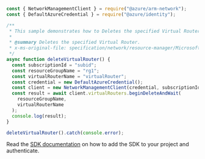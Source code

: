 ```javascript
const { NetworkManagementClient } = require("@azure/arm-network");
const { DefaultAzureCredential } = require("@azure/identity");

/**
 * This sample demonstrates how to Deletes the specified Virtual Router.
 *
 * @summary Deletes the specified Virtual Router.
 * x-ms-original-file: specification/network/resource-manager/Microsoft.Network/stable/2021-05-01/examples/VirtualRouterDelete.json
 */
async function deleteVirtualRouter() {
  const subscriptionId = "subid";
  const resourceGroupName = "rg1";
  const virtualRouterName = "virtualRouter";
  const credential = new DefaultAzureCredential();
  const client = new NetworkManagementClient(credential, subscriptionId);
  const result = await client.virtualRouters.beginDeleteAndWait(
    resourceGroupName,
    virtualRouterName
  );
  console.log(result);
}

deleteVirtualRouter().catch(console.error);
```

Read the [SDK documentation](https://github.com/Azure/azure-sdk-for-js/blob/%40azure%2Farm-network_27.0.0/sdk/network/arm-network/README.md) on how to add the SDK to your project and authenticate.
